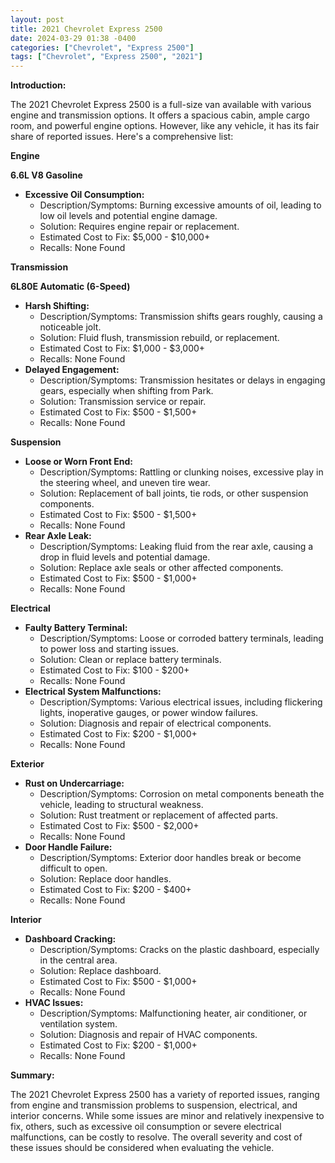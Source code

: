 ```yaml
---
layout: post
title: 2021 Chevrolet Express 2500
date: 2024-03-29 01:38 -0400
categories: ["Chevrolet", "Express 2500"]
tags: ["Chevrolet", "Express 2500", "2021"]
---
```

**Introduction:**

The 2021 Chevrolet Express 2500 is a full-size van available with various engine and transmission options. It offers a spacious cabin, ample cargo room, and powerful engine options. However, like any vehicle, it has its fair share of reported issues. Here's a comprehensive list:

**Engine**

**6.6L V8 Gasoline**
- **Excessive Oil Consumption:**
    - Description/Symptoms: Burning excessive amounts of oil, leading to low oil levels and potential engine damage.
    - Solution: Requires engine repair or replacement.
    - Estimated Cost to Fix: $5,000 - $10,000+
    - Recalls: None Found

**Transmission**

**6L80E Automatic (6-Speed)**
- **Harsh Shifting:**
    - Description/Symptoms: Transmission shifts gears roughly, causing a noticeable jolt.
    - Solution: Fluid flush, transmission rebuild, or replacement.
    - Estimated Cost to Fix: $1,000 - $3,000+
    - Recalls: None Found
- **Delayed Engagement:**
    - Description/Symptoms: Transmission hesitates or delays in engaging gears, especially when shifting from Park.
    - Solution: Transmission service or repair.
    - Estimated Cost to Fix: $500 - $1,500+
    - Recalls: None Found

**Suspension**

- **Loose or Worn Front End:**
    - Description/Symptoms: Rattling or clunking noises, excessive play in the steering wheel, and uneven tire wear.
    - Solution: Replacement of ball joints, tie rods, or other suspension components.
    - Estimated Cost to Fix: $500 - $1,500+
    - Recalls: None Found
- **Rear Axle Leak:**
    - Description/Symptoms: Leaking fluid from the rear axle, causing a drop in fluid levels and potential damage.
    - Solution: Replace axle seals or other affected components.
    - Estimated Cost to Fix: $500 - $1,000+
    - Recalls: None Found

**Electrical**

- **Faulty Battery Terminal:**
    - Description/Symptoms: Loose or corroded battery terminals, leading to power loss and starting issues.
    - Solution: Clean or replace battery terminals.
    - Estimated Cost to Fix: $100 - $200+
    - Recalls: None Found
- **Electrical System Malfunctions:**
    - Description/Symptoms: Various electrical issues, including flickering lights, inoperative gauges, or power window failures.
    - Solution: Diagnosis and repair of electrical components.
    - Estimated Cost to Fix: $200 - $1,000+
    - Recalls: None Found

**Exterior**

- **Rust on Undercarriage:**
    - Description/Symptoms: Corrosion on metal components beneath the vehicle, leading to structural weakness.
    - Solution: Rust treatment or replacement of affected parts.
    - Estimated Cost to Fix: $500 - $2,000+
    - Recalls: None Found
- **Door Handle Failure:**
    - Description/Symptoms: Exterior door handles break or become difficult to open.
    - Solution: Replace door handles.
    - Estimated Cost to Fix: $200 - $400+
    - Recalls: None Found

**Interior**

- **Dashboard Cracking:**
    - Description/Symptoms: Cracks on the plastic dashboard, especially in the central area.
    - Solution: Replace dashboard.
    - Estimated Cost to Fix: $500 - $1,000+
    - Recalls: None Found
- **HVAC Issues:**
    - Description/Symptoms: Malfunctioning heater, air conditioner, or ventilation system.
    - Solution: Diagnosis and repair of HVAC components.
    - Estimated Cost to Fix: $200 - $1,000+
    - Recalls: None Found

**Summary:**

The 2021 Chevrolet Express 2500 has a variety of reported issues, ranging from engine and transmission problems to suspension, electrical, and interior concerns. While some issues are minor and relatively inexpensive to fix, others, such as excessive oil consumption or severe electrical malfunctions, can be costly to resolve. The overall severity and cost of these issues should be considered when evaluating the vehicle.
